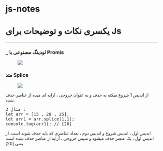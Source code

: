 # js-notes
<h1>یکسری نکات و توضیحات برای Js</h1>
<hr/>
<h3>_ لودینگ مصنوعی با Promis</h3>
<figure><img src="https://eth2.pcloud.com/tLZnWMBbnZvwCZn1BbZZTO6YkkZmd4Z7ZZKuZqRZT0ZmFZPFZ54ieCCwaxc5KYRg672c3KSEcvPlV/promis.png"></figure>
</hr>
<h3>متد Splice</h3>
<figure><img src="https://eth4.pcloud.com/tLZBaA2bnZcC4Zn1BbZZdw6YkkZmd4Z7ZZFfZ80ZzpZ80ZuHZFseEq3cFaOFM4F37aWmK57UAV4k0/ex1.png"></figure>
<p>از اندیس 1 شروع میکنه به حذف و به عنوان خروجی ، آرایه ای میده از عناصر حذف شده.</p>
<pre>
مثال 2 : 
let arr = [15 , 20 , 25];
let arr1 = arr.splice(1,1);
console.log(arr1); // [20]
</pre>
<p>اندیس اول ، اندیس شروع و اندیس دوم ، تعداد عناصری که باید حذف شوند است. از اندیس اول ، یک عنصر حذف میشود و سپس خروجی ، آرایه از عناصر حذف شده است یعنی [20]</p>

